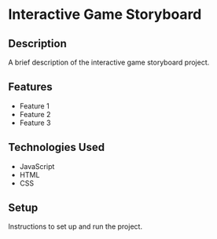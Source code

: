 # Interactive Game Storyboard

## Description

A brief description of the interactive game storyboard project.

## Features

- Feature 1
- Feature 2
- Feature 3

## Technologies Used

- JavaScript
- HTML
- CSS

## Setup

Instructions to set up and run the project.
